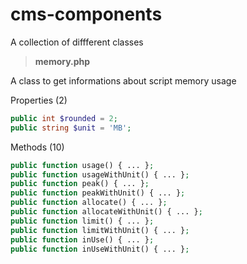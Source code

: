 # cms-components
A collection of diffferent classes

>**memory.php**

A class to get informations about script memory usage

Properties (2)
```php
public int $rounded = 2;
public string $unit = 'MB';
```

Methods (10)
```php
public function usage() { ... };
public function usageWithUnit() { ... };
public function peak() { ... };
public function peakWithUnit() { ... };
public function allocate() { ... };
public function allocateWithUnit() { ... };
public function limit() { ... };
public function limitWithUnit() { ... };
public function inUse() { ... };
public function inUseWithUnit() { ... };
```
